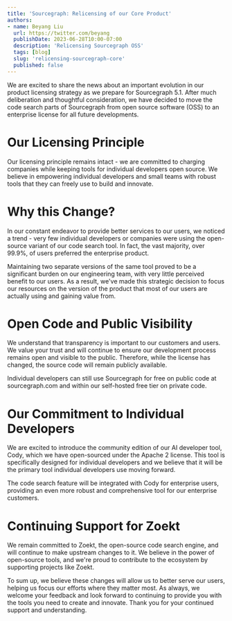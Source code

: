```yaml
---
title: 'Sourcegraph: Relicensing of our Core Product'
authors:
- name: Beyang Liu
  url: https://twitter.com/beyang
  publishDate: 2023-06-28T10:00-07:00
  description: 'Relicensing Sourcegraph OSS'
  tags: [blog]
  slug: 'relicensing-sourcegraph-core'
  published: false
---
```


We are excited to share the news about an important evolution in our product licensing strategy as we prepare for Sourcegraph 5.1. After much deliberation and thoughtful consideration, we have decided to move the code search parts of Sourcegraph from open source software (OSS) to an enterprise license for all future developments.

# Our Licensing Principle

Our licensing principle remains intact - we are committed to charging companies while keeping tools for individual developers open source. We believe in empowering individual developers and small teams with robust tools that they can freely use to build and innovate.

# Why this Change?

In our constant endeavor to provide better services to our users, we noticed a trend - very few individual developers or companies were using the open-source variant of our code search tool. In fact, the vast majority, over 99.9%, of users preferred the enterprise product.

Maintaining two separate versions of the same tool proved to be a significant burden on our engineering team, with very little perceived benefit to our users. As a result, we've made this strategic decision to focus our resources on the version of the product that most of our users are actually using and gaining value from.

# Open Code and Public Visibility

We understand that transparency is important to our customers and users. We value your trust and will continue to ensure our development process remains open and visible to the public. Therefore, while the license has changed, the source code will remain publicly available.

Individual developers can still use Sourcegraph for free on public code at sourcegraph.com and within our self-hosted free tier on private code.

# Our Commitment to Individual Developers

We are excited to introduce the community edition of our AI developer tool, Cody, which we have open-sourced under the Apache 2 license. This tool is specifically designed for individual developers and we believe that it will be the primary tool individual developers use moving forward.

The code search feature will be integrated with Cody for enterprise users, providing an even more robust and comprehensive tool for our enterprise customers.

# Continuing Support for Zoekt

We remain committed to Zoekt, the open-source code search engine, and will continue to make upstream changes to it. We believe in the power of open-source tools, and we're proud to contribute to the ecosystem by supporting projects like Zoekt.

To sum up, we believe these changes will allow us to better serve our users, helping us focus our efforts where they matter most. As always, we welcome your feedback and look forward to continuing to provide you with the tools you need to create and innovate. Thank you for your continued support and understanding.

